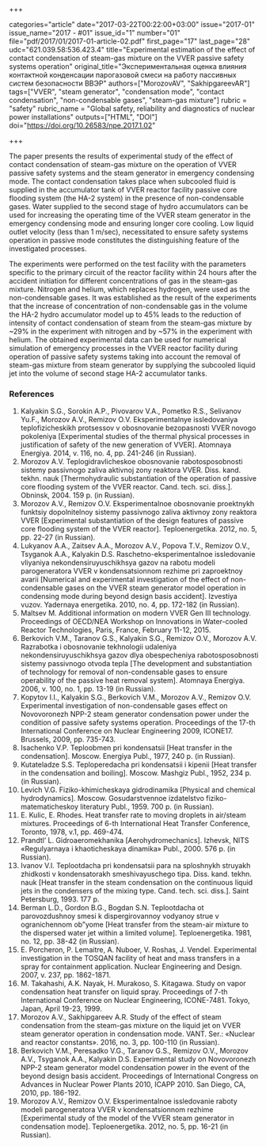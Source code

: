 +++

categories="article"
date="2017-03-22T00:22:00+03:00"
issue="2017-01"
issue_name="2017 - #01"
issue_id="1"
number="01"
file="pdf/2017/01/2017-01-article-02.pdf"
first_page="17"
last_page="28"
udc="621.039.58:536.423.4"
title="Experimental estimation of the effect of contact condensation of steam-gas mixture on the VVER passive safety systems operation"
original_title="Экспериментальная оценка влияния контактной конденсации парогазовой смеси на работу пассивных систем безопасности ВВЭР"
authors=["MorozovAV", "SakhipgareevAR"]
tags=["VVER", "steam generator", "condensation mode", "contact condensation", "non-condensable gases", "steam-gas mixture"]
rubric = "safety"
rubric_name = "Global safety, reliability and diagnostics of nuclear power installations"
outputs=["HTML", "DOI"]
doi="https://doi.org/10.26583/npe.2017.1.02"

+++

The paper presents the results of experimental study of the effect of contact condensation of steam-gas mixture on the operation of VVER passive safety systems and the steam generator in emergency condensing mode. The contact condensation takes place when subcooled fluid is supplied in the accumulator tank of VVER reactor facility passive core flooding system (the HA-2 system) in the presence of non-condensable gases. Water supplied to the second stage of hydro accumulators can be used for increasing the operating time of the VVER steam generator in the emergency condensing mode and ensuring longer core cooling. Low liquid outlet velocity (less than 1 m/sec), necessitated to ensure safety systems operation in passive mode constitutes the distinguishing feature of the investigated processes.

The experiments were performed on the test facility with the parameters specific to the primary circuit of the reactor facility within 24 hours after the accident initiation for different concentrations of gas in the steam-gas mixture. Nitrogen and helium, which replaces hydrogen, were used as the non-condensable gases. It was established as the result of the experiments that the increase of concentration of non-condensable gas in the volume the HA-2 hydro accumulator model up to 45% leads to the reduction of intensity of contact condensation of steam from the steam-gas mixture by ~29% in the experiment with nitrogen and by ~57% in the experiment with helium. The obtained experimental data can be used for numerical simulation of emergency processes in the VVER reactor facility during operation of passive safety systems taking into account the removal of steam-gas mixture from steam generator by supplying the subcooled liquid jet into the volume of second stage HA-2 accumulator tanks.

### References

1. Kalyakin S.G., Sorokin A.P., Pivovarov V.A., Pometko R.S., Selivanov Yu.F., Morozov A.V., Remizov O.V. Eksperimentalnye issledovaniya teplofizicheskikh protsessov v obosnovanie bezopasnosti VVER novogo pokoleniya [Experimental studies of the thermal physical processes in justification of safety of the new generation of VVER]. Atomnaya Energiya. 2014, v. 116, no. 4, pp. 241-246 (in Russian).
2. Morozov A.V. Teplogidravlicheskoe obosnovanie rabotosposobnosti sistemy passivnogo zaliva aktivnoj zony reaktora VVER. Diss. kand. tekhn. nauk [Thermohydraulic substantiation of the operation of passive core flooding system of the VVER reactor. Cand. tech. sci. diss.]. Obninsk, 2004. 159 p. (in Russian).
3. Morozov A.V., Remizov O.V. Eksperimentalnoe obosnovanie proektnykh funktsiy dopolnitelnoy sistemy passivnogo zaliva aktivnoy zony reaktora VVER [Experimental substantiation of the design features of passive core flooding system of the VVER reactor]. Teploenergetika. 2012, no. 5, pp. 22-27 (in Russian).
4. Lukyanov A.A., Zaitsev A.A., Morozov A.V., Popova T.V., Remizov O.V., Tsyganok A.A., Kalyakin D.S. Raschetno-eksperimentalnoe issledovanie vliyaniya nekondensiruyuschikhsya gazov na rabotu modeli parogeneratora VVER v kondensatsionnom rezhime pri zaproektnoy avarii [Numerical and experimental investigation of the effect of non-condensable gases on the VVER steam generator model operation in condensing mode during beyond design basis accident]. Izvestiya vuzov. Yadernaya energetika. 2010, no. 4, pp. 172-182 (in Russian).
5. Maltsev M. Additional information on modern VVER Gen III technology. Proceedings of OECD/NEA Workshop on Innovations in Water-cooled Reactor Technologies, Paris, France, February 11-12, 2015.
6. Berkovich V.M., Taranov G.S., Kalyakin S.G., Remizov O.V., Morozov A.V. Razrabotka i obosnovanie tekhnologii udaleniya nekondensiruyuschikhsya gazov dlya obespecheniya rabotosposobnosti sistemy passivnogo otvoda tepla [The development and substantiation of technology for removal of non-condensable gases to ensure operability of the passive heat removal system]. Atomnaya Energiya. 2006, v. 100, no. 1, pp. 13-19 (in Russian).
7. Kopytov I.I., Kalyakin S.G., Berkovich V.M., Morozov A.V., Remizov O.V. Experimental investigation of non-condensable gases effect on Novovoronezh NPP-2 steam generator condensation power under the condition of passive safety systems operation. Proceedings of the 17-th International Conference on Nuclear Engineering 2009, ICONE17. Brussels, 2009, pp. 735-743.
8. Isachenko V.P. Teploobmen pri kondensatsii [Heat transfer in the condensation]. Moscow. Energiya Publ., 1977, 240 p. (in Russian).
9. Kutateladze S.S. Teploperedacha pri kondensatsii i kipenii [Heat transfer in the condensation and boiling]. Moscow. Mashgiz Publ., 1952, 234 p. (in Russian).
10. Levich V.G. Fiziko-khimicheskaya gidrodinamika [Physical and chemical hydrodynamics]. Moscow. Gosudarstvennoe izdatelstvo fiziko-matematicheskoy literatury Publ., 1959. 700 p. (in Russian).
11. E. Kulic, E. Rhodes. Heat transfer rate to moving droplets in air/steam mixtures. Proceedings of 6-th International Heat Transfer Conference, Toronto, 1978, v.1, pp. 469-474.
12. Prandtl’ L. Gidroaeromekhanika [Aerohydromechanics]. Izhevsk, NIТS «Regulyarnaya i khaoticheskaya dinamika» Publ., 2000. 576 p. (in Russian).
13. Ivanov V.I. Teplootdacha pri kondensatsii para na sploshnykh struyakh zhidkosti v kondensatorakh smeshivayuschego tipa. Diss. kand. tekhn. nauk [Heat transfer in the steam condensation on the continuous liquid jets in the condensers of the mixing type. Cand. tech. sci. diss.]. Saint Petersburg, 1993. 177 p.
14. Berman L.D., Gordon B.G., Bogdan S.N. Teplootdacha ot parovozdushnoy smesi k dispergirovannoy vodyanoy strue v ogranichennom ob”yome [Heat transfer from the steam-air mixture to the dispersed water jet within a limited volume]. Teploenergetika. 1981, no. 12, pp. 38-42 (in Russian).
15. E. Porcheron, P. Lemaitre, A. Nuboer, V. Roshas, J. Vendel. Experimental investigation in the TOSQAN facility of heat and mass transfers in a spray for containment application. Nuclear Engineering and Design. 2007, v. 237, pp. 1862-1871.
16. M. Takahashi, A.K. Nayak, H. Murakoso, S. Kitagawa. Study on vapor condensation heat transfer on liquid spray. Proceedings of 7-th International Conference on Nuclear Engineering, ICONE-7481. Tokyo, Japan, April 19-23, 1999.
17. Morozov A.V., Sakhipgareev A.R. Study of the effect of steam condensation from the steam-gas mixture on the liquid jet on VVER steam generator operation in condensation mode. VANT. Ser.: «Nuclear and reactor constants». 2016, no. 3, pp. 100-110 (in Russian).
18. Berkovich V.M., Peresadko V.G., Taranov G.S., Remizov O.V., Morozov A.V., Tsyganok A.A., Kalyakin D.S. Experimental study on Novovoronezh NPP-2 steam generator model condensation power in the event of the beyond design basis accident. Proceedings of International Congress on Advances in Nuclear Power Plants 2010, ICAPP 2010. San Diego, CA, 2010, pp. 186-192.
19. Morozov A.V., Remizov O.V. Eksperimentalnoe issledovanie raboty modeli parogeneratora VVER v kondensatsionnom rezhime [Experimental study of the model of the VVER steam generator in condensation mode]. Teploenergetika. 2012, no. 5, pp. 16-21 (in Russian).